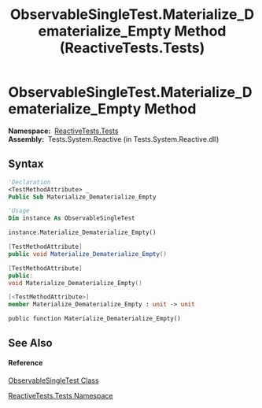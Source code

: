 ﻿---
title: ObservableSingleTest.Materialize_Dematerialize_Empty Method  (ReactiveTests.Tests)
TOCTitle: Materialize_Dematerialize_Empty Method
ms:assetid: M:ReactiveTests.Tests.ObservableSingleTest.Materialize_Dematerialize_Empty
ms:mtpsurl: https://msdn.microsoft.com/en-us/library/reactivetests.tests.observablesingletest.materialize_dematerialize_empty(v=VS.103)
ms:contentKeyID: 36620135
ms.date: 06/28/2011
mtps_version: v=VS.103
f1_keywords:
- ReactiveTests.Tests.ObservableSingleTest.Materialize_Dematerialize_Empty
dev_langs:
- CSharp
- JScript
- VB
- FSharp
- c++
---

# ObservableSingleTest.Materialize\_Dematerialize\_Empty Method

**Namespace:**  [ReactiveTests.Tests](hh289046\(v=vs.103\).md)  
**Assembly:**  Tests.System.Reactive (in Tests.System.Reactive.dll)

## Syntax

``` vb
'Declaration
<TestMethodAttribute> _
Public Sub Materialize_Dematerialize_Empty
```

``` vb
'Usage
Dim instance As ObservableSingleTest

instance.Materialize_Dematerialize_Empty()
```

``` csharp
[TestMethodAttribute]
public void Materialize_Dematerialize_Empty()
```

``` c++
[TestMethodAttribute]
public:
void Materialize_Dematerialize_Empty()
```

``` fsharp
[<TestMethodAttribute>]
member Materialize_Dematerialize_Empty : unit -> unit 
```

``` jscript
public function Materialize_Dematerialize_Empty()
```

## See Also

#### Reference

[ObservableSingleTest Class](hh315143\(v=vs.103\).md)

[ReactiveTests.Tests Namespace](hh289046\(v=vs.103\).md)


